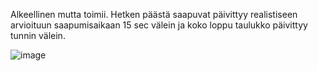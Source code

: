 Alkeellinen mutta toimii. Hetken päästä saapuvat päivittyy realistiseen arvioituun saapumisaikaan 15 sec välein ja 
koko loppu taulukko päivittyy tunnin välein.

![image](https://user-images.githubusercontent.com/91068474/213864375-12eb5c6c-1500-4b2c-8011-9889943b304e.png)
